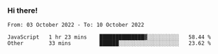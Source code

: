### Hi there!

<!--START_SECTION:waka-->

```text
From: 03 October 2022 - To: 10 October 2022

JavaScript   1 hr 23 mins    ██████████████▓░░░░░░░░░░   58.44 %
Other        33 mins         ██████░░░░░░░░░░░░░░░░░░░   23.62 %
```

<!--END_SECTION:waka-->
